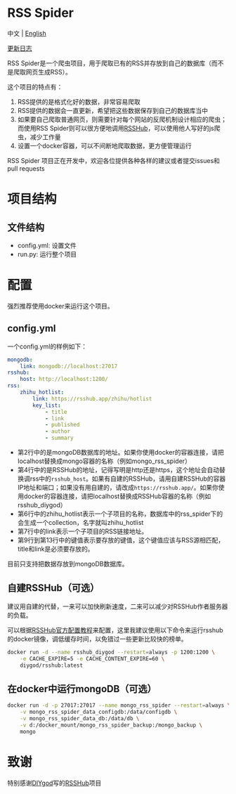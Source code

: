 # RSS Spider

中文 | [English](https://github.com/Neutrino3316/rss_spider/blob/master/README.md)

[更新日志](https://github.com/Neutrino3316/rss_spider/blob/master/CHANGELOG-zh.md)

RSS Spider是一个爬虫项目，用于爬取已有的RSS并存放到自己的数据库（而不是爬取网页生成RSS）。

这个项目的特点有：
1. RSS提供的是格式化好的数据，非常容易爬取
2. RSS提供的数据会一直更新，希望把这些数据保存到自己的数据库当中
3. 如果要自己爬取普通网页，则需要针对每个网站的反爬机制设计相应的爬虫；而使用RSS Spider则可以很方便地调用[RSSHub](https://github.com/DIYgod/RSSHub)，可以使用他人写好的js爬虫，减少工作量
4. 设置一个docker容器，可以不间断地爬取数据，更方便管理运行

RSS Spider 项目正在开发中，欢迎各位提供各种各样的建议或者提交issues和pull requests

# 项目结构

## 文件结构

- config.yml: 设置文件
- run.py: 运行整个项目


# 配置

强烈推荐使用docker来运行这个项目。

## config.yml

一个config.yml的样例如下：

```yaml
mongodb:
    link: mongodb://localhost:27017
rsshub:
    host: http://localhost:1200/
rss:
    zhihu_hotlist:
        link: https://rsshub.app/zhihu/hotlist
        key_list:
            - title
            - link
            - published
            - author
            - summary
```

- 第2行中的是mongoDB数据库的地址。如果你使用docker的容器连接，请把localhost替换成mongo容器的名称（例如mongo_rss_spider）
- 第4行中的是RSSHub的地址，记得写明是http还是https，这个地址会自动替换调rss中的`rsshub_host`。如果有自建的RSSHub，请用自建RSSHub的容器IP地址和端口；如果没有用自建的，请改成`https://rsshub.app/`。如果你使用docker的容器连接，请把localhost替换成RSSHub容器的名称（例如rsshub_diygod）
- 第6行中的zhihu_hotlist表示一个子项目的名称，数据库中的rss_spider下的会生成一个collection，名字就叫zhihu_hotlist
- 第7行中的link表示一个子项目的RSS链接地址。
- 第9行到第13行中的键值表示要存放的键值，这个键值应该与RSS源相匹配，title和link是必须要存放的。

目前只支持把数据存放到mongoDB数据库。

## 自建RSSHub（可选）

建议用自建的代替，一来可以加快刷新速度，二来可以减少对RSSHub作者服务器的负载。

可以根据[RSSHub官方配置教程](https://docs.rsshub.app/install/)来配置，这里我建议使用以下命令来运行rsshub的docker镜像，调低缓存时间，以免错过一些更新比较快的榜单。

```bash
docker run -d --name rsshub_diygod --restart=always -p 1200:1200 \
	-e CACHE_EXPIRE=5 -e CACHE_CONTENT_EXPIRE=60 \
	diygod/rsshub:latest
```

## 在docker中运行mongoDB（可选）

```bash
docker run -d -p 27017:27017 --name mongo_rss_spider --restart=always \
	-v mongo_rss_spider_data_configdb:/data/configdb \
	-v mongo_rss_spider_data_db:/data/db \
	-v d:/docker_mount/mongo_rss_spider_backup:/mongo_backup \
	mongo
```



# 致谢

特别感谢[DIYgod](https://github.com/DIYgod)写的[RSSHub](https://github.com/DIYgod/RSSHub)项目